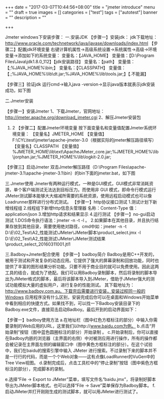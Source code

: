 +++
date = "2017-03-07T10:44:56+08:00"
title = "jmeter introduce"
menu = ""
draft = true
images = []
categories = ["test"]
tags = ["autotest"]
banner = ""
description = ""

+++

Jmeter  windows下安装步骤：
一.安装JDK
【步骤一】安装jdk：
jdk下载地址：http://www.oracle.com/technetwork/java/javase/downloads/index.html
【步骤二】配置jdk环境变量
右键计算机属性->高级系统设置->系统属性->高级->环境变量->添加如下的系统变量：
变量名：【JAVA_HOME】
变量值：【D:\Program Files\Java\jdk1.8.0_112】【jdk安装路径】
变量名：【path】
变量值：【\;%JAVA_HOME%\bin;】
变量名：【CLASSPATH】
变量值：【.;%JAVA_HOME%\lib\dt.jar;%JAVA_HOME%\lib\tools.jar;】【.不能漏】





【步骤三】验证jdk
运行cmd->输入java -version->显示java版本就表示jdk安装成功，如下图

二.Jmeter安装

【步骤一】安装Jmeter
1、下载Jmeter，官网地址：http://jmeter.apache.org/download_jmeter.cgi
2、解压Jmeter安装包
  1. 2
【步骤二】配置Jmeter环境变量
按下面变量名和变量值配置Jmeter系统环境变量：
【变量名】JMETER_HOME
【变量值】F:\CYL\test\jmeter\apache-jmeter-3.0（根据实际的jmeter解压路径填写）
【变量名】CLASSPATH
【变量值】%JMETER_HOME\lib\ext\ApacheJMeter_core.jar;%JMETER_HOME%\lib\jorphan.jar;%JMETER_HOME%\lib\logkit-2.0.jar;


【步骤三】启动Jmeter
双击Jmeter解压路径（D:\Program Files\apache-jmeter-3.1\apache-jmeter-3.1\bin）的bin下面的jmeter.bat，如下图



三.Jmeter使用
Jmeter有两种运行模式，一种是GUI模式，GUI模式非常消耗资源，单个客户端测试无法达到目标压力。而使用非 GUI 模式，即命令行模式运行JMeter测试脚本能够大大缩减所需要的系统资源，使用远程启动模式也可以像Loadrunner那样进行分布式测试。
【步骤一】http协议接口测试
1.测试计划下新增线程组
2.线程组下新增http信息头管理器
名称：Content-Type 值：application/json
3.增加http请求和结果显示
4.运行测试
【步骤一】no-gui启动测试
1.DOS命令执行语法：jmeter -n -t <testplan filename> -l <listener filename>。
2.如果脚本在其他目录，并且执行结果存放到其他目录，需要使用绝对路径，cmd中如：jmeter -n -t D:\E\02_Test\A2_性能测试\JMeter\JMeter脚本\product_select.jmx -l D:\E\02_Test\A2_性能测试\JMeter\JMeter测试结果\product_select_20160311001.jtl1

三.Badboy+Jmeter配合使用
【步骤一】badboy简介
Badboy是用C++开发的，被用于测试和开发复杂的动态应用。它提供了强大的屏幕录制和回放功能，同时也提供了丰富的图形结果分析功能。只要不用于商业目的就可以免费使用。因此这两工具的结合，就成为了绝配。我们可以用Badboy录制脚本，然后将录制的脚本导出为JMeter格式的脚本，最后将该脚本导入到JMeter，借助于JMeter强大的测试功能模拟大量的虚拟用户，进行复杂的性能测试。
其下载地址为：http://www.badboy.com.au。下载完后需要进行安装，安装过程同一般的Windows 应用程序没有什么区别，安装完成后你可以在桌面和Windows开始菜单中看到相应的快捷方式。如果找不到，可以找一下Badboy安装目录下的Badboy.exe文件，直接双击启动Badboy。最后开到的启动界面如下：
  

                     
【步骤一】badboy使用方法
a.在地址栏（图中红色方框标注的部分）中输入你需要录制的Web应用的URL，这里我们以http://www.baidu.com为例。
b.点击“开始录制”按钮（图中蓝色圆圈标注的部分）开始录制 。
c.开始录制后，你可以直接在Badboy内嵌的浏览器（主界面的右侧）中对被测应用进行操作，所有的操作都会被记录在主界面左侧的编辑窗口中（图中黄色方框标注的部分）。在这个试验中，我们在baidu的搜索引擎中输入 JMeter 进行搜索。不过录制下来的脚本并不是一行行的代码，而是一个个Web对象——这有点像LoadRunner的VuGen中的Tree View视图。
d.录制完成后，点击工具栏中的“停止录制”按钮（图中紫色方框标注的部分），完成脚本的录制。
 

 
e.选择“File -> Export to JMeter”菜单，填写文件名“baidu.jmx”，将录制好脚本导出为JMeter脚本格式。也可以选择“File -> Save”菜单保存为Badboy脚本。
f.启动JMeter并打开刚刚生成的测试脚本，就可以用JMeter进行测试了。
